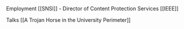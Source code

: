 Employment
[[SNSI]] - Director of Content Protection Services
[[IEEE]]

Talks
[[A Trojan Horse in the University Perimeter]]


